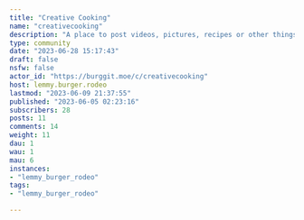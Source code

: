 ```yaml
---
title: "Creative Cooking" 
name: "creativecooking"
description: "A place to post videos, pictures, recipes or other things relating to creative cooking.Did you have a limited number of items in your fridge and wanted to see what you could do with them?Did you just want to experiment with an interesting idea you had?Or did you perhaps want to try cooking on a severely crippled budget?Regardless of the reason, that's what this community is for! Fun recipes/experiments involving food!**Meant for genuine posts, meme posts will be removed.**"
type: community
date: "2023-06-28 15:17:43"
draft: false
nsfw: false
actor_id: "https://burggit.moe/c/creativecooking"
host: lemmy.burger.rodeo
lastmod: "2023-06-09 21:37:55"
published: "2023-06-05 02:23:16"
subscribers: 28
posts: 11
comments: 14
weight: 11
dau: 1
wau: 1
mau: 6
instances:
- "lemmy_burger_rodeo"
tags: 
- "lemmy_burger_rodeo"

---
```

